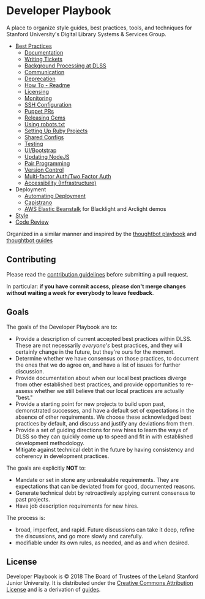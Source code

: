 # Developer Playbook

A place to organize style guides, best practices, tools, and techniques for Stanford University's Digital Library Systems &amp; Services Group.

- [Best Practices](/best-practices)
  - [Documentation](/best-practices/documentation)
  - [Writing Tickets](/best-practices/ticket_writing.md)
  - [Background Processing at DLSS](/best-practices/background_processing.md)
  - [Communication](/best-practices/communication.md)
  - [Deprecation](/best-practices/deprecation.md)
  - [How To - Readme](/best-practices/howto_readme.md)
  - [Licensing](/best-practices/licensing.md)
  - [Monitoring](/best-practices/monitoring.md)
  - [SSH Configuration](/best-practices/ssh_configuration.md)
  - [Puppet PRs](/best-practices/puppet_prs.md)
  - [Releasing Gems](/best-practices/releasing_gems.md)
  - [Using robots.txt](/best-practices/robots_txt.md)
  - [Setting Up Ruby Projects](/best-practices/setting_up_ruby_projects.md)
  - [Shared Configs](/best-practices/shared_configs.md)
  - [Testing](/best-practices/testing.md)
  - [UI/Bootstrap](/best-practices/ui_bootstrap.md)
  - [Updating NodeJS](/best-practices/updating-nodejs.md)
  - [Pair Programming](/best-practices/pair_programming.md)
  - [Version Control](/best-practices/version_control.md)
  - [Multi-factor Auth/Two Factor Auth](/best-practices/2FA.md)
  - [Accessibility (Infrastructure)](/best-practices/infra-accessibility.md)
- Deployment
  - [Automating Deployment](/deployment/automated_deployment.md)
  - [Capistrano](/deployment/capistrano.md)
  - [AWS Elastic Beanstalk](/deployment/aws-beanstalk.md) for Blacklight and Arclight demos
- [Style](/style)
- [Code Review](/code-review)

Organized in a similar manner and inspired by the [thoughtbot playbook](http://playbook.thoughtbot.com/) and [thoughtbot guides](https://github.com/thoughtbot/guides)

## Contributing

Please read the [contribution guidelines] before submitting a pull request.

In particular: **if you have commit access, please don't merge changes without
waiting a week for everybody to leave feedback**.

[contribution guidelines]: /CONTRIBUTING.md

## Goals

The goals of the Developer Playbook are to:

- Provide a description of current accepted best practices within DLSS. These are not necessarily _everyone's_ best practices, and they will certainly change in the future, but they're ours for the moment.
- Determine whether we have consensus on those practices, to document the ones that we do agree on, and have a list of issues for further discussion.
- Provide documentation about when our local best practices diverge from other established best practices, and provide opportunities to re-assess whether we still believe that our local practices are actually "best."
- Provide a starting point for new projects to build upon past, demonstrated successes, and have a default set of expectations in the absence of other requirements. We choose these acknowledged best practices by default, and discuss and justify any deviations from them.
- Provide a set of guiding directions for new hires to learn the ways of DLSS so they can quickly come up to speed and fit in with established development methodology.
- Mitigate against technical debt in the future by having consistency and coherency in development practices.

The goals are explicitly **NOT** to:

- Mandate or set in stone any unbreakable requirements. They are expectations that can be deviated from for good, documented reasons.
- Generate technical debt by retroactively applying current consensus to past projects.
- Have job description requirements for new hires.

The process is:

- broad, imperfect, and rapid. Future discussions can take it deep, refine the discussions, and go more slowly and carefully.
- modifiable under its own rules, as needed, and as and when desired.

## License

Developer Playbook is © 2018 The Board of Trustees of the Leland Stanford Junior University. It is distributed under the [Creative Commons
Attribution License](http://creativecommons.org/licenses/by/3.0/) and is a derivation of [guides](https://github.com/thoughtbot/guides).
